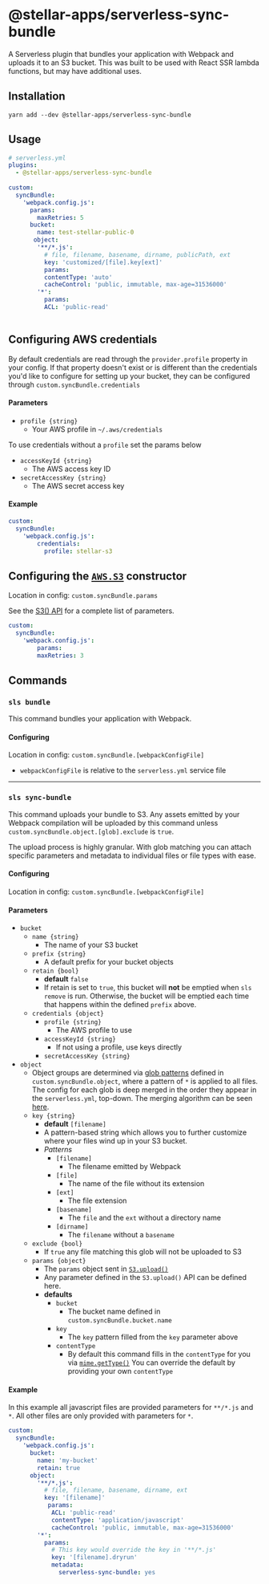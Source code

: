 # @stellar-apps/serverless-sync-bundle
A Serverless plugin that bundles your application with Webpack and uploads it to an 
S3 bucket. This was built to be used with React SSR lambda functions, but may have additional 
uses.

## Installation
`yarn add --dev @stellar-apps/serverless-sync-bundle`

## Usage
```yaml
# serverless.yml
plugins:
  - @stellar-apps/serverless-sync-bundle
 
custom:
  syncBundle:
    'webpack.config.js':
      params:
        maxRetries: 5
      bucket: 
        name: test-stellar-public-0
       object:
        '**/*.js':
          # file, filename, basename, dirname, publicPath, ext
          key: 'customized/[file].key[ext]'
          params:
          contentType: 'auto'
          cacheControl: 'public, immutable, max-age=31536000'
        '*':
          params:
          ACL: 'public-read'
      
```
## Configuring AWS credentials
By default credentials are read through the `provider.profile` property in your config. If that
property doesn't exist or is different than the credentials you'd like to configure for setting up
your bucket, they can be configured through `custom.syncBundle.credentials`

#### Parameters
- `profile {string}`
    - Your AWS profile in `~/.aws/credentials`
    
To use credentials without a `profile` set the params below
- `accessKeyId {string}`
    - The AWS access key ID
- `secretAccessKey {string}`
    - The AWS secret access key

#### Example
```yaml
custom:
  syncBundle:
    'webpack.config.js':
        credentials:
          profile: stellar-s3
```

## Configuring the [`AWS.S3`](https://docs.aws.amazon.com/AWSJavaScriptSDK/latest/AWS/S3.html#constructor-property) constructor
Location in config: `custom.syncBundle.params`

See the [S3() API](https://docs.aws.amazon.com/AWSJavaScriptSDK/latest/AWS/S3.html#constructor-property) for
a complete list of parameters.
```yaml
custom:
  syncBundle:
    'webpack.config.js':
        params:
        maxRetries: 3
```

## Commands
### `sls bundle`
This command bundles your application with Webpack. 

#### Configuring
Location in config: `custom.syncBundle.[webpackConfigFile]`
- `webpackConfigFile` is relative to the `serverless.yml` service file 
    
-----

### `sls sync-bundle`
This command uploads your bundle to S3. Any assets emitted by your Webpack compilation will
be uploaded by this command unless `custom.syncBundle.object.[glob].exclude` is `true`.

The upload process is highly granular. With glob matching you can attach specific parameters
and metadata to individual files or file types with ease. 

#### Configuring
Location in config: `custom.syncBundle.[webpackConfigFile]`

#### Parameters
- `bucket`
    - `name {string}`
        - The name of your S3 bucket
    - `prefix {string}`
        - A default prefix for your bucket objects
    - `retain {bool}`
        - **default** `false`
        - If retain is set to `true`, this bucket will **not** be emptied when `sls remove` is
          run. Otherwise, the bucket will be emptied each time that happens within the defined
          `prefix` above.
    - `credentials {object}`
        - `profile {string}`
            - The AWS profile to use
        - `accessKeyId {string}`
            - If not using a profile, use keys directly
        - `secretAccessKey {string}`
- `object`
    - Object groups are determined via [glob patterns](https://github.com/motemen/minimatch-cheat-sheet#minimatch-cheat-sheet) 
      defined in `custom.syncBundle.object`, where a pattern of `*` is applied to all files. The config for each 
      glob is deep merged in the order they appear in the `serverless.yml`, top-down. The merging algorithm can be seen 
      [here](https://github.com/TehShrike/deepmerge#example-usage).
    - `key {string}`
        - **default** `[filename]`
        - A pattern-based string which allows you to further customize where your files wind up in your
          S3 bucket.
        - *Patterns*
            - `[filename]`
                - The filename emitted by Webpack
            - `[file]`
                - The name of the file without its extension
            - `[ext]`
                - The file extension
            - `[basename]`
                - The `file` and the `ext` without a directory name
            - `[dirname]`
                - The `filename` without a `basename`
    - `exclude {bool}`
        - If `true` any file matching this glob will not be uploaded to S3
    - `params {object}`
        - The `params` object sent in [`S3.upload()`](https://docs.aws.amazon.com/AWSJavaScriptSDK/latest/AWS/S3.html#upload-property)
        - Any parameter defined in the `S3.upload()` API can be defined here.
        - **defaults**
            - `bucket`
                - The bucket name defined in `custom.syncBundle.bucket.name`
            - `key`
                - The `key` pattern filled from the `key` parameter above
            - `contentType`
                - By default this command fills in the `contentType` for you 
                  via [`mime.getType()`](https://github.com/broofa/node-mime#mimegettypepathorextension)
                  You can override the default by providing your own `contentType`

#### Example
In this example all javascript files are provided parameters for `**/*.js` and `*`. All other
files are only provided with parameters for `*`.

```yaml
custom:
  syncBundle:
    'webpack.config.js':
      bucket: 
        name: 'my-bucket'
        retain: true
      object:
        '**/*.js':
          # file, filename, basename, dirname, ext
          key: '[filename]'
           params:
            ACL: 'public-read'
            contentType: 'application/javascript'
            cacheControl: 'public, immutable, max-age=31536000'
        '*':
          params:
            # This key would override the key in '**/*.js'
            key: '[filename].dryrun'
            metadata:
              serverless-sync-bundle: yes
```


